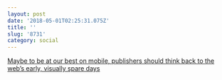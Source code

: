 ```yaml
---
layout: post
date: '2018-05-01T02:25:31.075Z'
title: ''
slug: '8731'
category: social
---
```

[Maybe to be at our best on mobile, publishers should think back to the web’s early, visually spare days](http://www.niemanlab.org/2018/04/maybe-to-be-at-our-best-on-mobile-publishers-should-think-back-to-the-webs-early-visually-spare-days/)
